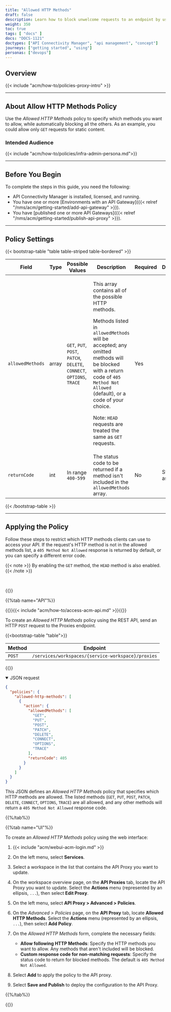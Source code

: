 ```yaml
---
title: "Allowed HTTP Methods"
draft: false
description: Learn how to block unwelcome requests to an endpoint by using the Allowed HTTP Methods policy in NGINX Management Suite API Connectivity Manager.
weight: 350
toc: true
tags: [ "docs" ]
docs: "DOCS-1121"
doctypes: ["API Connectivity Manager", "api management", "concept"]
journeys: ["getting started", "using"]
personas: ["devops"]
---
```


## Overview

{{< include "acm/how-to/policies-proxy-intro" >}}

---

## About Allow HTTP Methods Policy

Use the *Allowed HTTP Methods* policy to specify which methods you want to allow, while automatically blocking all the others. As an example, you could allow only `GET` requests for static content.

### Intended Audience

{{< include "acm/how-to/policies/infra-admin-persona.md">}}

---

## Before You Begin

To complete the steps in this guide, you need the following:

- API Connectivity Manager is installed, licensed, and running.
- You have one or more [Environments with an API Gateway]({{< relref "/nms/acm/getting-started/add-api-gateway" >}}).
- You have [published one or more API Gateways]({{< relref "/nms/acm/getting-started/publish-api-proxy" >}}).

---

## Policy Settings


{{< bootstrap-table "table table-striped table-bordered" >}}

| Field            | Type  | Possible Values                                                        | Description                                                                                                                                                                                                                                                                                                                | Required | Default&nbsp;value    |
|------------------|-------|------------------------------------------------------------------------|----------------------------------------------------------------------------------------------------------------------------------------------------------------------------------------------------------------------------------------------------------------------------------------------------------------------------|----------|-----------------------|
| `allowedMethods` | array | `GET`, `PUT`, `POST`, `PATCH`, `DELETE`, `CONNECT`, `OPTIONS`, `TRACE` | <p>This array contains all of the possible HTTP methods.</p><p>Methods listed in `allowedMethods` will be accepted; any omitted methods will be blocked with a return code of `405 Method Not Allowed` (default), or a code of your choice.</p><p>Note: `HEAD` requests are treated the same as `GET` requests.</p> | Yes      |                       |
| `returnCode`     | int   | In range `400-599`                                                     | The status code to be returned if a method isn't included in the `allowedMethods` array.                                                                                                                                                                                                                                   | No       | System assigned `405` |

{{< /bootstrap-table >}}


---

## Applying the Policy

Follow these steps to restrict which HTTP methods clients can use to access your API. If the request's HTTP method is not in the allowed methods list, a `405 Method Not Allowed` response is returned by default, or you can specify a different error code.

{{< note >}} By enabling the `GET` method, the `HEAD` method is also enabled. {{< /note >}}

<br>

{{<tabs name="add_allowed_http_methods">}}

{{%tab name="API"%}}

{{<see-also>}}{{< include "acm/how-to/access-acm-api.md" >}}{{</see-also>}}

To create an *Allowed HTTP Methods* policy using the REST API, send an HTTP `POST` request to the Proxies endpoint.


{{<bootstrap-table "table">}}

| Method | Endpoint                                           |
|--------|----------------------------------------------------|
| `POST` | `/services/workspaces/{service-workspace}/proxies` |

{{</bootstrap-table>}}


<details open>
<summary>JSON request</summary>

```json
{
  "policies": {
    "allowed-http-methods": [
      {
        "action": {
          "allowedMethods": [
            "GET",
            "PUT",
            "POST",
            "PATCH",
            "DELETE",
            "CONNECT",
            "OPTIONS",
            "TRACE"
          ],
          "returnCode": 405
        }
      }
    ]
  }
}
```

This JSON defines an *Allowed HTTP Methods* policy that specifies which HTTP methods are allowed. The listed methods (`GET`, `PUT`, `POST`, `PATCH`, `DELETE`, `CONNECT`, `OPTIONS`, `TRACE`) are all allowed, and any other methods will return a `405 Method Not Allowed` response code.

</details>

{{%/tab%}}

{{%tab name="UI"%}}

To create an *Allowed HTTP Methods* policy using the web interface:

1. {{< include "acm/webui-acm-login.md" >}}
2. On the left menu, select **Services**.
3. Select a workspace in the list that contains the API Proxy you want to update.
4. On the workspace overview page, on the **API Proxies** tab, locate the API Proxy you want to update. Select the **Actions** menu (represented by an ellipsis, `...`), then select **Edit Proxy**.
5. On the left menu, select **API Proxy > Advanced > Policies**.
6. On the *Advanced > Policies* page, on the **API Proxy** tab, locate **Allowed HTTP Methods**. Select the **Actions** menu (represented by an ellipsis, `...`), then select **Add Policy**.
7. On the *Allowed HTTP Methods* form, complete the necessary fields:

   - **Allow following HTTP Methods**: Specify the HTTP methods you want to allow. Any methods that aren't included will be blocked.
   - **Custom response code for non-matching requests**: Specify the status code to return for blocked methods. The default is `405 Method Not Allowed`.

8. Select **Add** to apply the policy to the API proxy.
9. Select **Save and Publish** to deploy the configuration to the API Proxy.

{{%/tab%}}

{{</tabs>}}
